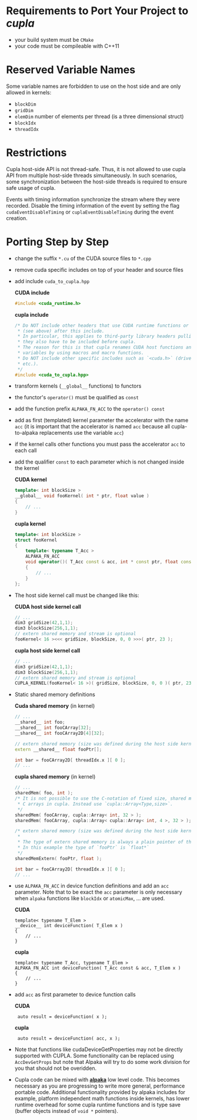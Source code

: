 Requirements to Port Your Project to *cupla*
============================================

- your build system must be `CMake`
- your code must be compileable with C++11


Reserved Variable Names
=======================

Some variable names are forbidden to use on the host side and are only allowed
in kernels:
  - `blockDim`
  - `gridDim`
  - `elemDim` number of elements per thread (is a three dimensional struct)
  - `blockIdx`
  - `threadIdx`


Restrictions
============

Cupla host-side API is not thread-safe.
Thus, it is not allowed to use cupla API from multiple host-side threads simultaneously.
In such scenarios, some synchronization between the host-side threads is required to ensure safe usage of cupla.

Events with timing information synchronize the stream where they were recorded.
Disable the timing information of the event by setting the flag
`cudaEventDisableTiming` or `cuplaEventDisableTiming` during the event
creation.


Porting Step by Step
====================

- change the suffix `*.cu` of the CUDA source files to `*.cpp`
- remove cuda specific includes on top of your header and source files
- add include `cuda_to_cupla.hpp`

  **CUDA include**
  ```C++
  #include <cuda_runtime.h>
  ```

  **cupla include**
  ```C++
  /* Do NOT include other headers that use CUDA runtime functions or variables
   * (see above) after this include.
   * In particular, this applies to third-party library headers pulling CUDA -
   * they also have to be included before cupla.
   * The reason for this is that cupla renames CUDA host functions and device build in
   * variables by using macros and macro functions.
   * Do NOT include other specific includes such as `<cuda.h>` (driver functions,
   * etc.).
   */
  #include <cuda_to_cupla.hpp>
  ```

- transform kernels (`__global__` functions) to functors
- the functor's `operator()` must be qualified as `const`
- add the function prefix `ALPAKA_FN_ACC` to the `operator() const`
- add as first (templated) kernel parameter the accelerator with the name `acc`
  (it is important that the accelerator is named `acc` because all
  cupla-to-alpaka replacements use the variable `acc`)
- if the kernel calls other functions you must pass the accelerator `acc`
  to each call
- add the qualifier `const` to each parameter which is not changed inside the
  kernel

  **CUDA kernel**
  ```C++
  template< int blockSize >
  __global__ void fooKernel( int * ptr, float value )
  {
      // ...
  }
  ```

  **cupla kernel**
  ```C++
  template< int blockSize >
  struct fooKernel
  {
      template< typename T_Acc >
      ALPAKA_FN_ACC
      void operator()( T_Acc const & acc, int * const ptr, float const value) const
      {
          // ...
      }
  };
  ```

- The host side kernel call must be changed like this:

  **CUDA host side kernel call**
  ```C++
  // ...
  dim3 gridSize(42,1,1);
  dim3 blockSize(256,1,1);
  // extern shared memory and stream is optional
  fooKernel< 16 ><<< gridSize, blockSize, 0, 0 >>>( ptr, 23 );
  ```

  **cupla host side kernel call**
  ```C++
  // ...
  dim3 gridSize(42,1,1);
  dim3 blockSize(256,1,1);
  // extern shared memory and stream is optional
  CUPLA_KERNEL(fooKernel< 16 >)( gridSize, blockSize, 0, 0 )( ptr, 23 );
  ```

- Static shared memory definitions

  **Cuda shared memory** (in kernel)
  ```C++
  // ...
  __shared__ int foo;
  __shared__ int fooCArray[32];
  __shared__ int fooCArray2D[4][32];

  // extern shared memory (size was defined during the host side kernel call)
  extern __shared__ float fooPtr[];

  int bar = fooCArray2D[ threadIdx.x ][ 0 ];
  // ...
  ```

  **cupla shared memory** (in kernel)
  ```C++
  // ...
  sharedMem( foo, int );
  /* It is not possible to use the C-notation of fixed size, shared memory
   * C arrays in cupla. Instead use `cupla::Array<Type,size>`.
   */
  sharedMem( fooCArray, cupla::Array< int, 32 > );
  sharedMem( fooCArray, cupla::Array< cupla::Array< int, 4 >, 32 > );

  /* extern shared memory (size was defined during the host side kernel call)
   *
   * The type of extern shared memory is always a plain pointer of the given type.
   * In this example the type of `fooPtr` is `float*`
   */
  sharedMemExtern( fooPtr, float );

  int bar = fooCArray2D[ threadIdx.x ][ 0 ];
  // ...
  ```

- use `ALPAKA_FN_ACC` in device function definitions and add an `acc` parameter. Note that to be exact the `acc` parameter is only necessary when `alpaka` functions like `blockIdx` or `atomicMax`, ... are used.

  **CUDA**

      template< typename T_Elem >
      __device__ int deviceFunction( T_Elem x )
      {
          // ...
      }

  **cupla**

      template< typename T_Acc, typename T_Elem >
      ALPAKA_FN_ACC int deviceFunction( T_Acc const & acc, T_Elem x )
      {
          // ...
      }

- add `acc` as first parameter to device function calls

   **CUDA**

       auto result = deviceFunction( x );

   **cupla**

       auto result = deviceFunction( acc, x );

- Note that functions like cudaDeviceGetProperties may not be directly supported with CUPLA. Some functionality can be replaced using `AccDevGetProps` but note that Alpaka will try to do some work division for you that should not be overidden. 

- Cupla code can be mixed with
  [**alpaka**](https://github.com/ComputationalRadiationPhysics/alpaka)
  low level code. This becomes necessary as you are progressing to write more
  general, performance portable code. Additional functionality provided by
  alpaka includes for example, platform independent math functions inside
  kernels, has lower runtime overhead for some cupla runtime functions and
  is type save (buffer objects instead of `void *` pointers).
